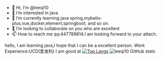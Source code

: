 - 👋 Hi, I’m @leeqi10
- 👀 I’m interested in java
- 🌱 I’m currently learning java spring,mybatis-plus,vue,docker,element,springboot, and so on.
- 💞️ I’m looking to collaborate on you who are excellent
- 📫 How to reach me qq:447789814.I am looking forward to your attach.
<!---
leeqi10/leeqi10 is a ✨ special ✨ repository because its `README.md` (this file) appears on your GitHub profile.
You can click the Preview link to take a look at your changes.
--->
hello, I am learning java,I hope that I can be a excellent person.
Work Experience:UCD(爱发科)
I am good at [![Top Langs](https://github-readme-stats.vercel.app/api/top-langs/?username=leeqi10)](https://github.com/anuraghazra/github-readme-stats)
![leeqi10 GitHub stats](https://github-readme-stats.vercel.app/api?username=leeqi10&show_icons=true&theme=gruvbox)

